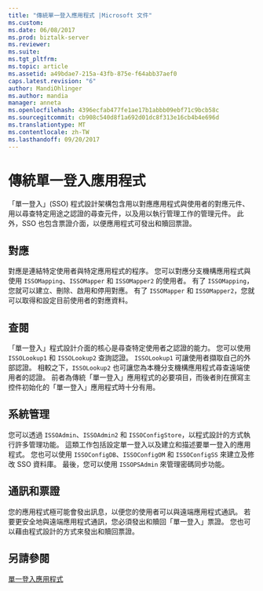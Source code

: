 ```yaml
---
title: "傳統單一登入應用程式 |Microsoft 文件"
ms.custom: 
ms.date: 06/08/2017
ms.prod: biztalk-server
ms.reviewer: 
ms.suite: 
ms.tgt_pltfrm: 
ms.topic: article
ms.assetid: a49bdae7-215a-43fb-875e-f64abb37aef0
caps.latest.revision: "6"
author: MandiOhlinger
ms.author: mandia
manager: anneta
ms.openlocfilehash: 4396ecfab477fe1ae17b1abbb09ebf71c9bcb58c
ms.sourcegitcommit: cb908c540d8f1a692d01dc8f313e16cb4b4e696d
ms.translationtype: MT
ms.contentlocale: zh-TW
ms.lasthandoff: 09/20/2017
---
```

# <a name="traditional-single-sign-on-applications"></a>傳統單一登入應用程式
「單一登入」(SSO) 程式設計架構包含用以對應應用程式與使用者的對應元件、用以尋查特定用途之認證的尋查元件，以及用以執行管理工作的管理元件。 此外，SSO 也包含票證介面，以便應用程式可發出和贖回票證。  
  
## <a name="mapping"></a>對應  
 對應是連結特定使用者與特定應用程式的程序。 您可以對應分支機構應用程式與使用 `ISSOMapping`、`ISSOMapper` 和 `ISSOMapper2` 的使用者。 有了 `ISSOMapping`，您就可以建立、刪除、啟用和停用對應。 有了 `ISSOMapper` 和 `ISSOMapper2`，您就可以取得和設定目前使用者的對應資料。  
  
## <a name="lookup"></a>查閱  
 「單一登入」程式設計介面的核心是尋查特定使用者之認證的能力。 您可以使用 `ISSOLookup1` 和 `ISSOLookup2` 查詢認證。 `ISSOLookup1` 可讓使用者擷取自己的外部認證。 相較之下，`ISSOLookup2` 也可讓您為本機分支機構應用程式尋查遠端使用者的認證。 前者為傳統「單一登入」應用程式的必要項目，而後者則在撰寫主控件初始化的「單一登入」應用程式時十分有用。  
  
## <a name="administration"></a>系統管理  
 您可以透過 `ISSOAdmin`、`ISSOAdmin2` 和 `ISSOConfigStore`，以程式設計的方式執行許多管理功能。 這類工作包括設定單一登入以及建立和描述要單一登入的應用程式。 您也可以使用 `ISSOConfigDB`、`ISSOConfigOM` 和 `ISSOConfigSS` 來建立及修改 SSO 資料庫。 最後，您可以使用 `ISSOPSAdmin` 來管理密碼同步功能。  
  
## <a name="communication-and-ticketing"></a>通訊和票證  
 您的應用程式極可能會發出訊息，以便您的使用者可以與遠端應用程式通訊。 若要更安全地與遠端應用程式通訊，您必須發出和贖回「單一登入」票證。 您也可以藉由程式設計的方式來發出和贖回票證。  
  
## <a name="see-also"></a>另請參閱  
 [單一登入應用程式](../core/single-sign-on-applications.md)